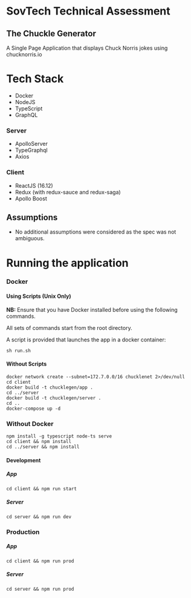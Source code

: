 # SovTech Technical Assessment

## The Chuckle Generator
A Single Page Application that displays Chuck Norris jokes using chucknorris.io

# Tech Stack

- Docker
- NodeJS
- TypeScript
- GraphQL

### Server
- ApolloServer
- TypeGraphql
- Axios

### Client
- ReactJS (16.12)
- Redux (with redux-sauce and redux-saga)
- Apollo Boost


## Assumptions
- No additional assumptions were considered as the spec was not ambiguous.

# Running the application

### Docker
#### Using Scripts (Unix Only)
**NB:** Ensure that you have Docker installed before using the following commands.

All sets of commands start from the root directory.

A script is provided that launches the app in a docker container:

```
sh run.sh
```

#### Without Scripts
```
docker network create --subnet=172.7.0.0/16 chucklenet 2>/dev/null
cd client
docker build -t chucklegen/app .
cd ../server
docker build -t chucklegen/server .
cd ..
docker-compose up -d
```

### Without Docker
``` 
npm install -g typescript node-ts serve
cd client && npm install
cd ../server && npm install
```
#### Development
##### App
```
cd client && npm run start
```
##### Server
```
cd server && npm run dev
```

### Production
##### App
```
cd client && npm run prod
```
##### Server
```
cd server && npm run prod
```








